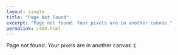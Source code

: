 ```yaml
---
layout: single
title: "Page Not Found"
excerpt: "Page not found. Your pixels are in another canvas."
permalink: /404.html
---
```


Page not found. Your pixels are in another canvas :( 
